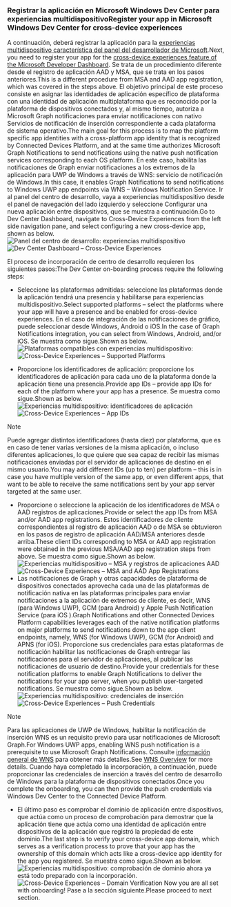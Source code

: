 ### <a name="register-your-app-in-microsoft-windows-dev-center-for-cross-device-experiences"></a><span data-ttu-id="fada1-101">Registrar la aplicación en Microsoft Windows Dev Center para experiencias multidispositivo</span><span class="sxs-lookup"><span data-stu-id="fada1-101">Register your app in Microsoft Windows Dev Center for cross-device experiences</span></span>
<span data-ttu-id="fada1-102">A continuación, deberá registrar la aplicación para la [experiencias multidispositivo característica del panel del desarrollador de Microsoft](https://developer.microsoft.com/dashboard/crossplatform/web).</span><span class="sxs-lookup"><span data-stu-id="fada1-102">Next, you need to register your app for the [cross-device experiences feature of the Microsoft Developer Dashboard](https://developer.microsoft.com/dashboard/crossplatform/web).</span></span> <span data-ttu-id="fada1-103">Se trata de un procedimiento diferente desde el registro de aplicación AAD y MSA, que se trata en los pasos anteriores.</span><span class="sxs-lookup"><span data-stu-id="fada1-103">This is a different procedure from MSA and AAD app registration, which was covered in the steps above.</span></span> <span data-ttu-id="fada1-104">El objetivo principal de este proceso consiste en asignar las identidades de aplicación específico de plataforma con una identidad de aplicación multiplataforma que es reconocido por la plataforma de dispositivos conectados y, al mismo tiempo, autoriza a Microsoft Graph notificaciones para enviar notificaciones con nativo Servicios de notificación de inserción correspondiente a cada plataforma de sistema operativo.</span><span class="sxs-lookup"><span data-stu-id="fada1-104">The main goal for this process is to map the platform specific app identities with a cross-platform app identity that is recognized by Connected Devices Platform, and at the same time authorizes Microsoft Graph Notifications to send notifications using the native push notification services corresponding to each OS platform.</span></span> <span data-ttu-id="fada1-105">En este caso, habilita las notificaciones de Graph enviar notificaciones a los extremos de la aplicación para UWP de Windows a través de WNS: servicio de notificación de Windows.</span><span class="sxs-lookup"><span data-stu-id="fada1-105">In this case, it enables Graph Notifications to send notifications to Windows UWP app endpoints via WNS – Windows Notification Service.</span></span> <span data-ttu-id="fada1-106">Ir al panel del centro de desarrollo, vaya a experiencias multidispositivo desde el panel de navegación del lado izquierdo y seleccione Configurar una nueva aplicación entre dispositivos, que se muestra a continuación.</span><span class="sxs-lookup"><span data-stu-id="fada1-106">Go to Dev Center Dashboard, navigate to Cross-Device Experiences from the left side navigation pane, and select configuring a new cross-device app, shown as below.</span></span>
<span data-ttu-id="fada1-107">![Panel del centro de desarrollo: experiencias multidispositivo](../../notifications/media/dev_center_portal/dev_center_portal_1_overview.png)</span><span class="sxs-lookup"><span data-stu-id="fada1-107">![Dev Center Dashboard – Cross-Device Experiences](../../notifications/media/dev_center_portal/dev_center_portal_1_overview.png)</span></span>

<span data-ttu-id="fada1-108">El proceso de incorporación de centro de desarrollo requieren los siguientes pasos:</span><span class="sxs-lookup"><span data-stu-id="fada1-108">The Dev Center on-boarding process require the following steps:</span></span>
* <span data-ttu-id="fada1-109">Seleccione las plataformas admitidas: seleccione las plataformas donde la aplicación tendrá una presencia y habilitarse para experiencias multidispositivo.</span><span class="sxs-lookup"><span data-stu-id="fada1-109">Select supported platforms – select the platforms where your app will have a presence and be enabled for cross-device experiences.</span></span> <span data-ttu-id="fada1-110">En el caso de integración de las notificaciones de gráfico, puede seleccionar desde Windows, Android o iOS.</span><span class="sxs-lookup"><span data-stu-id="fada1-110">In the case of Graph Notifications integration, you can select from Windows, Android, and/or iOS.</span></span> <span data-ttu-id="fada1-111">Se muestra como sigue.</span><span class="sxs-lookup"><span data-stu-id="fada1-111">Shown as below.</span></span>
<span data-ttu-id="fada1-112">![Plataformas compatibles con experiencias multidispositivo:](../../notifications/media/dev_center_portal/dev_center_portal_2_supported_platforms.png)</span><span class="sxs-lookup"><span data-stu-id="fada1-112">![Cross-Device Experiences – Supported Platforms](../../notifications/media/dev_center_portal/dev_center_portal_2_supported_platforms.png)</span></span>

* <span data-ttu-id="fada1-113">Proporcione los identificadores de aplicación: proporcione los identificadores de aplicación para cada uno de la plataforma donde la aplicación tiene una presencia.</span><span class="sxs-lookup"><span data-stu-id="fada1-113">Provide app IDs – provide app IDs for each of the platform where your app has a presence.</span></span> <span data-ttu-id="fada1-114">Se muestra como sigue.</span><span class="sxs-lookup"><span data-stu-id="fada1-114">Shown as below.</span></span>
<span data-ttu-id="fada1-115">![Experiencias multidispositivo: identificadores de aplicación](../../notifications/media/dev_center_portal/dev_center_portal_3_app_ids.png)</span><span class="sxs-lookup"><span data-stu-id="fada1-115">![Cross-Device Experiences – App IDs](../../notifications/media/dev_center_portal/dev_center_portal_3_app_ids.png)</span></span>
> [!NOTE]
> <span data-ttu-id="fada1-116">Puede agregar distintos identificadores (hasta diez) por plataforma, que es en caso de tener varias versiones de la misma aplicación, o incluso diferentes aplicaciones, lo que quiere que sea capaz de recibir las mismas notificaciones enviadas por el servidor de aplicaciones de destino en el mismo usuario.</span><span class="sxs-lookup"><span data-stu-id="fada1-116">You may add different IDs (up to ten) per platform – this is in case you have multiple version of the same app, or even different apps, that want to be able to receive the same notifications sent by your app server targeted at the same user.</span></span> 

* <span data-ttu-id="fada1-117">Proporcione o seleccione la aplicación de los identificadores de MSA o AAD registros de aplicaciones.</span><span class="sxs-lookup"><span data-stu-id="fada1-117">Provide or select the app IDs from MSA and/or AAD app registrations.</span></span> <span data-ttu-id="fada1-118">Estos identificadores de cliente correspondientes al registro de aplicación AAD o de MSA se obtuvieron en los pasos de registro de aplicación AAD/MSA anteriores desde arriba.</span><span class="sxs-lookup"><span data-stu-id="fada1-118">These client IDs corresponding to MSA or AAD app registration were obtained in the previous MSA/AAD app registration steps from above.</span></span> <span data-ttu-id="fada1-119">Se muestra como sigue.</span><span class="sxs-lookup"><span data-stu-id="fada1-119">Shown as below.</span></span> 
<span data-ttu-id="fada1-120">![Experiencias multidispositivo – MSA y registros de aplicaciones AAD](../../notifications/media/dev_center_portal/dev_center_portal_4_msa_aad_connections.png)</span><span class="sxs-lookup"><span data-stu-id="fada1-120">![Cross-Device Experiences – MSA and AAD App Registrations](../../notifications/media/dev_center_portal/dev_center_portal_4_msa_aad_connections.png)</span></span>
* <span data-ttu-id="fada1-121">Las notificaciones de Graph y otras capacidades de plataforma de dispositivos conectados aprovecha cada una de las plataformas de notificación nativa en las plataformas principales para enviar notificaciones a la aplicación de extremos de cliente, es decir, WNS (para Windows UWP), GCM (para Android) y Apple Push Notification Service (para iOS ).</span><span class="sxs-lookup"><span data-stu-id="fada1-121">Graph Notifications and other Connected Devices Platform capabilities leverages each of the native notification platforms on major platforms to send notifications down to the app client endpoints, namely, WNS (for Windows UWP), GCM (for Android) and APNS (for iOS).</span></span> <span data-ttu-id="fada1-122">Proporcione sus credenciales para estas plataformas de notificación habilitar las notificaciones de Graph entregar las notificaciones para el servidor de aplicaciones, al publicar las notificaciones de usuario de destino.</span><span class="sxs-lookup"><span data-stu-id="fada1-122">Provide your credentials for these notification platforms to enable Graph Notifications to deliver the notifications for your app server, when you publish user-targeted notifications.</span></span> <span data-ttu-id="fada1-123">Se muestra como sigue.</span><span class="sxs-lookup"><span data-stu-id="fada1-123">Shown as below.</span></span> 
<span data-ttu-id="fada1-124">![Experiencias multidispositivo: credenciales de inserción](../../notifications/media/dev_center_portal/dev_center_portal_5_push_credentials.png)</span><span class="sxs-lookup"><span data-stu-id="fada1-124">![Cross-Device Experiences – Push Credentials](../../notifications/media/dev_center_portal/dev_center_portal_5_push_credentials.png)</span></span>
> [!NOTE] 
> <span data-ttu-id="fada1-125">Para las aplicaciones de UWP de Windows, habilitar la notificación de inserción WNS es un requisito previo para usar notificaciones de Microsoft Graph.</span><span class="sxs-lookup"><span data-stu-id="fada1-125">For Windows UWP apps, enabling WNS push notification is a prerequisite to use Microsoft Graph Notifications.</span></span> <span data-ttu-id="fada1-126">Consulte [información general de WNS](https://docs.microsoft.com/en-us/windows/uwp/design/shell/tiles-and-notifications/windows-push-notification-services--wns--overview) para obtener más detalles.</span><span class="sxs-lookup"><span data-stu-id="fada1-126">See [WNS Overview](https://docs.microsoft.com/en-us/windows/uwp/design/shell/tiles-and-notifications/windows-push-notification-services--wns--overview) for more details.</span></span> <span data-ttu-id="fada1-127">Cuando haya completado la incorporación, a continuación, puede proporcionar las credenciales de inserción a través del centro de desarrollo de Windows para la plataforma de dispositivos conectados.</span><span class="sxs-lookup"><span data-stu-id="fada1-127">Once you complete the onboarding, you can then provide the push credentials via Windows Dev Center to the Connected Device Platform.</span></span> 
* <span data-ttu-id="fada1-128">El último paso es comprobar el dominio de aplicación entre dispositivos, que actúa como un proceso de comprobación para demostrar que la aplicación tiene que actúa como una identidad de aplicación entre dispositivos de la aplicación que registró la propiedad de este dominio.</span><span class="sxs-lookup"><span data-stu-id="fada1-128">The last step is to verify your cross-device app domain, which serves as a verification process to prove that your app has the ownership of this domain which acts like a cross-device app identity for the app you registered.</span></span> <span data-ttu-id="fada1-129">Se muestra como sigue.</span><span class="sxs-lookup"><span data-stu-id="fada1-129">Shown as below.</span></span>  
<span data-ttu-id="fada1-130">![Experiencias multidispositivo: comprobación de dominio](../../notifications/media/dev_center_portal/dev_center_portal_6_domain_verification.png) ahora ya está todo preparado con la incorporación.</span><span class="sxs-lookup"><span data-stu-id="fada1-130">![Cross-Device Experiences – Domain Verification](../../notifications/media/dev_center_portal/dev_center_portal_6_domain_verification.png) Now you are all set with onboarding!</span></span> <span data-ttu-id="fada1-131">Pase a la sección siguiente.</span><span class="sxs-lookup"><span data-stu-id="fada1-131">Please proceed to next section.</span></span> 


